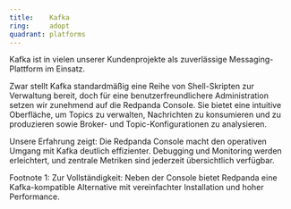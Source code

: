 ```yaml
---
title:    Kafka  
ring:     adopt  
quadrant: platforms
---
```


Kafka ist in vielen unserer Kundenprojekte als zuverlässige Messaging-Plattform im Einsatz.

Zwar stellt Kafka standardmäßig eine Reihe von Shell-Skripten zur Verwaltung bereit, doch für eine benutzerfreundlichere Administration setzen wir zunehmend auf die Redpanda Console. Sie bietet eine intuitive Oberfläche, um Topics zu verwalten, Nachrichten zu konsumieren und zu produzieren sowie Broker- und Topic-Konfigurationen zu analysieren.

Unsere Erfahrung zeigt: Die Redpanda Console macht den operativen Umgang mit Kafka deutlich effizienter. Debugging und Monitoring werden erleichtert, und zentrale Metriken sind jederzeit übersichtlich verfügbar.

Footnote 1: Zur Vollständigkeit: Neben der Console bietet Redpanda eine Kafka-kompatible Alternative mit vereinfachter Installation und hoher Performance.
